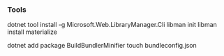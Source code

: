 ### Tools

dotnet tool install -g Microsoft.Web.LibraryManager.Cli
libman init
libman install materialize 


dotnet add package BuildBundlerMinifier
touch bundleconfig.json